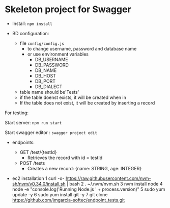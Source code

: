 # Skeleton project for Swagger

- Install:
    `npm install`
    
- BD configuration:
    - file `config/config.js`
        - to change username, password and database name
        - or use environment variables
            - DB_USERNAME
            - DB_PASSWORD
            - DB_NAME
            - DB_HOST
            - DB_PORT
            - DB_DIALECT
    - table name should be'Tests'
    - if the table doenst exists, it will be created when in
    - If the table does not exist, it will be created by inserting a record   

For testing: 

Start server:
    `npm run start`

Start swagger editor :
    `swagger project edit`


- endpoints:
    - GET /test/{testId}
        - Retrieves the record with id = testId
    - POST /tests
        - Creates a new record: {name: STRING, age: INTEGER}


- ec2 installation
    1  curl -o- https://raw.githubusercontent.com/nvm-sh/nvm/v0.34.0/install.sh | bash
    2  . ~/.nvm/nvm.sh
    3  nvm install node
    4  node -e "console.log('Running Node.js ' + process.version)"
    5  sudo yum update -y
    6  sudo yum install git -y
    7 git clone https://github.com/jmgarcia-softec/endpoint_tests.git

